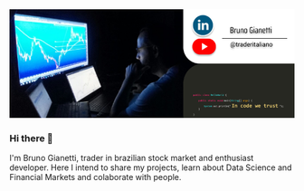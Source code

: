 <img width="700" alt="rename screenshot" src="https://github.com/BrunoGianetti/BrunoGianetti/blob/main/Github_capa.png">

### Hi there 👋

I'm Bruno Gianetti, trader in brazilian stock market and enthusiast developer. Here I intend to share my projects, learn about Data Science and Financial Markets and colaborate with people.


<!--
**BrunoGianetti/BrunoGianetti** is a ✨ _special_ ✨ repository because its `README.md` (this file) appears on your GitHub profile.

Here are some ideas to get you started:

- 🔭 I’m currently working on ...
- 🌱 I’m currently learning ...
- 👯 I’m looking to collaborate on ...
- 🤔 I’m looking for help with ...
- 💬 Ask me about ...
- 📫 How to reach me: ...
- 😄 Pronouns: ...
- ⚡ Fun fact: ...
-->
